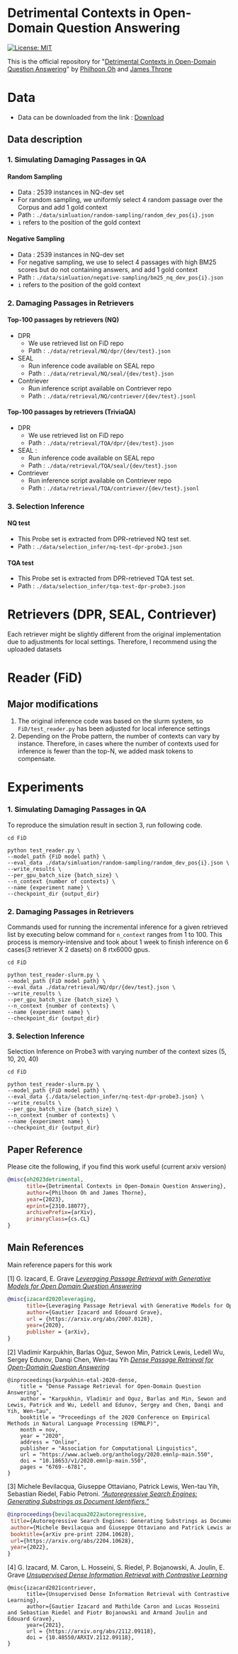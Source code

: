# Detrimental Contexts in Open-Domain Question Answering  

[![License: MIT](https://img.shields.io/badge/License-MIT-yellow.svg)](https://opensource.org/licenses/MIT)

This is the official repository for "[Detrimental Contexts in Open-Domain Question Answering](https://arxiv.org/abs/2310.18077)" by [Philhoon Oh](https://philhoonoh.github.io/) and [James Throne](https://jamesthorne.com/)

# Data
- Data can be downloaded from the link : [Download](https://drive.google.com/file/d/1uGUiUhiRc2bVWyKaRaBvlV-afN49e5iK/view?usp=drive_link) 

## Data description
### 1. Simulating Damaging Passages in QA 

#### Random Sampling
- Data : 2539 instances in NQ-dev set
- For random sampling, we uniformly select 4 random passage over the Corpus and add 1 gold context
- Path : `./data/simluation/random-sampling/random_dev_pos{i}.json`
- `i` refers to the position of the gold context

#### Negative Sampling
- Data : 2539 instances in NQ-dev set
- For negative sampling, we use to select 4 passages with high BM25 scores but do not containing answers, and add 1 gold context
- Path : `./data/simluation/negative-sampling/bm25_nq_dev_pos{i}.json`
- `i` refers to the position of the gold context

### 2. Damaging Passages in Retrievers
#### Top-100 passages by retrievers (NQ)
- DPR
  - We use retrieved list on FiD repo
  - Path : `./data/retrieval/NQ/dpr/{dev/test}.json`
- SEAL 
  - Run inference code available on SEAL repo  
  - Path : `./data/retrieval/NQ/seal/{dev/test}.json`
- Contriever 
  - Run inference script available on Contriever repo
  - Path : `./data/retrieval/NQ/contriever/{dev/test}.jsonl`
#### Top-100 passages by retrievers (TriviaQA)
- DPR 
  - We use retrieved list on FiD repo 
  - Path : `./data/retrieval/TQA/dpr/{dev/test}.json`
- SEAL :
  - Run inference code available on SEAL repo
  - Path : `./data/retrieval/TQA/seal/{dev/test}.json`
- Contriever
  - Run inference script available on Contriever repo
  - Path : `./data/retrieval/TQA/contriever/{dev/test}.jsonl`
 
### 3. Selection Inference
#### NQ test
- This Probe set is extracted from DPR-retrieved NQ test set.
- Path : `./data/selection_infer/nq-test-dpr-probe3.json`

#### TQA test 
- This Probe set is extracted from DPR-retrieved TQA test set.
- Path : `./data/selection_infer/tqa-test-dpr-probe3.json`

# Retrievers (DPR, SEAL, Contriever)
Each retriever might be slightly different from the original implementation due to adjustments for local settings. Therefore, I recommend using the uploaded datasets

# Reader (FiD)
## Major modifications
1. The original inference code was based on the slurm system, so `FiD/test_reader.py` has been adjusted for local inference settings
2. Depending on the Probe pattern, the number of contexts can vary by instance. Therefore, in cases where the number of contexts used for inference is fewer than the top-N, we added mask tokens to compensate.
  
# Experiments

### 1. Simulating Damaging Passages in QA
To reproduce the simulation result in section 3, run following code.
```shell
cd FiD

python test_reader.py \
--model_path {FiD model path} \
--eval_data ./data/simluation/random-sampling/random_dev_pos{i}.json \
--write_results \
--per_gpu_batch_size {batch_size} \
--n_context {number of contexts} \
--name {experiment name} \
--checkpoint_dir {output_dir}
```

### 2. Damaging Passages in Retrievers
Commands used for running the incremental inference for a given retrieved list by executing below command for `n_context` ranges from 1 to 100.
This process is memory-intensive and took about 1 week to finish inference on 6 cases(3 retriever X 2 dasets) on 8 rtx6000 gpus.
```shell
cd FiD

python test_reader-slurm.py \
--model_path {FiD model path} \
--eval_data ./data/retrieval/NQ/dpr/{dev/test}.json \
--write_results \
--per_gpu_batch_size {batch_size} \
--n_context {number of contexts} \
--name {experiment name} \
--checkpoint_dir {output_dir}
```

### 3. Selection Inference
Selection Inference on Probe3 with varying number of the context sizes (5, 10, 20, 40)

```shell
cd FiD

python test_reader-slurm.py \
--model_path {FiD model path} \
--eval_data {./data/selection_infer/nq-test-dpr-probe3.json} \
--write_results \
--per_gpu_batch_size {batch_size} \
--n_context {number of contexts} \
--name {experiment name} \
--checkpoint_dir {output_dir}
```




## Paper Reference
Please cite the following, if you find this work useful (current arxiv version)
```bibtex
@misc{oh2023detrimental,
      title={Detrimental Contexts in Open-Domain Question Answering}, 
      author={Philhoon Oh and James Thorne},
      year={2023},
      eprint={2310.18077},
      archivePrefix={arXiv},
      primaryClass={cs.CL}
}
```

## Main References
Main reference papers for this work

[1] G. Izacard, E. Grave [*Leveraging Passage Retrieval with Generative Models for Open Domain Question Answering*](https://arxiv.org/abs/2007.01282)

```bibtex
@misc{izacard2020leveraging,
      title={Leveraging Passage Retrieval with Generative Models for Open Domain Question Answering},
      author={Gautier Izacard and Edouard Grave},
      url = {https://arxiv.org/abs/2007.0128},
      year={2020},
      publisher = {arXiv},
}
```

[2] Vladimir Karpukhin, Barlas Oğuz, Sewon Min, Patrick Lewis, Ledell Wu, Sergey Edunov, Danqi Chen, Wen-tau Yih [*Dense Passage Retrieval for Open-Domain Question Answering*](https://arxiv.org/abs/2004.04906)

```
@inproceedings{karpukhin-etal-2020-dense,
    title = "Dense Passage Retrieval for Open-Domain Question Answering",
    author = "Karpukhin, Vladimir and Oguz, Barlas and Min, Sewon and Lewis, Patrick and Wu, Ledell and Edunov, Sergey and Chen, Danqi and Yih, Wen-tau",
    booktitle = "Proceedings of the 2020 Conference on Empirical Methods in Natural Language Processing (EMNLP)",
    month = nov,
    year = "2020",
    address = "Online",
    publisher = "Association for Computational Linguistics",
    url = "https://www.aclweb.org/anthology/2020.emnlp-main.550",
    doi = "10.18653/v1/2020.emnlp-main.550",
    pages = "6769--6781",
}
```

[3] Michele Bevilacqua, Giuseppe Ottaviano, Patrick Lewis, Wen-tau Yih, Sebastian Riedel, Fabio Petroni. [*“Autoregressive Search Engines: Generating Substrings as Document Identifiers.”*](https://arxiv.org/abs/2204.10628)
```bibtex
@inproceedings{bevilacqua2022autoregressive,
 title={Autoregressive Search Engines: Generating Substrings as Document Identifiers}, 
 author={Michele Bevilacqua and Giuseppe Ottaviano and Patrick Lewis and Wen-tau Yih and Sebastian Riedel and Fabio Petroni},
 booktitle={arXiv pre-print 2204.10628},
 url={https://arxiv.org/abs/2204.10628},
 year={2022},
}
```

[4] G. Izacard, M. Caron, L. Hosseini, S. Riedel, P. Bojanowski, A. Joulin, E. Grave [*Unsupervised Dense Information Retrieval with Contrastive Learning*](https://arxiv.org/abs/2112.09118)
```
@misc{izacard2021contriever,
      title={Unsupervised Dense Information Retrieval with Contrastive Learning}, 
      author={Gautier Izacard and Mathilde Caron and Lucas Hosseini and Sebastian Riedel and Piotr Bojanowski and Armand Joulin and Edouard Grave},
      year={2021},
      url = {https://arxiv.org/abs/2112.09118},
      doi = {10.48550/ARXIV.2112.09118},
}
````


